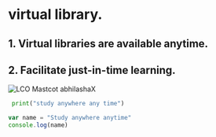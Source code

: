 # virtual library.
## 1. Virtual libraries are available anytime.
## 2. Facilitate just-in-time learning.
![LCO Mastcot](https://learncodeonline.in/mascot.png "LCO")
abhilashaX

```python
 print("study anywhere any time")

```
```javascript
var name = "Study anywhere anytime"
console.log(name)

```
